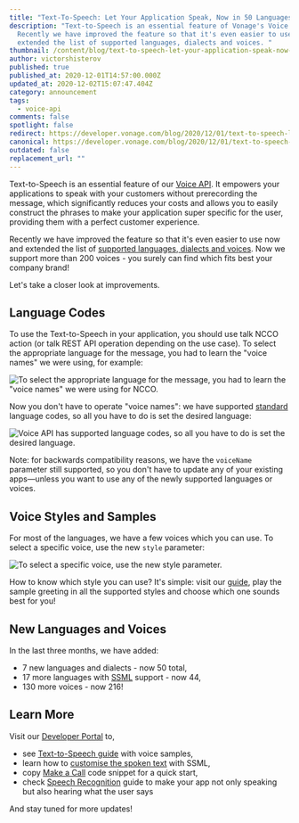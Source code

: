 ```yaml
---
title: "Text-To-Speech: Let Your Application Speak, Now in 50 Languages!"
description: "Text-to-Speech is an essential feature of Vonage's Voice API.
  Recently we have improved the feature so that it's even easier to use now and
  extended the list of supported languages, dialects and voices. "
thumbnail: /content/blog/text-to-speech-let-your-application-speak-now-in-50-languages/texttospeech-1200x600.png
author: victorshisterov
published: true
published_at: 2020-12-01T14:57:00.000Z
updated_at: 2020-12-02T15:07:47.404Z
category: announcement
tags:
  - voice-api
comments: false
spotlight: false
redirect: https://developer.vonage.com/blog/2020/12/01/text-to-speech-let-your-application-speak-now-in-50-languages
canonical: https://developer.vonage.com/blog/2020/12/01/text-to-speech-let-your-application-speak-now-in-50-languages
outdated: false
replacement_url: ""
---
```

Text-to-Speech is an essential feature of our [Voice API](https://www.vonage.com/communications-apis/voice/). It empowers your applications to speak with your customers without prerecording the message, which significantly reduces your costs and allows you to easily construct the phrases to make your application super specific for the user, providing them with a perfect customer experience.

Recently we have improved the feature so that it's even easier to use now and extended the list of [supported languages, dialects and voices](https://developer.nexmo.com/voice/voice-api/guides/text-to-speech#supported-languages). Now we support more than 200 voices - you surely can find which fits best your company brand!

Let's take a closer look at improvements.

## Language Codes

To use the Text-to-Speech in your application, you should use talk NCCO action (or talk REST API operation depending on the use case). To select the appropriate language for the message, you had to learn the "voice names" we were using, for example:

![To select the appropriate language for the message, you had to learn the "voice names" we were using for NCCO.](/content/blog/text-to-speech-let-your-application-speak-now-in-50-languages/victor1.png)

Now you don't have to operate "voice names": we have supported [standard](https://tools.ietf.org/html/bcp47) language codes, so all you have to do is set the desired language:

![Voice API has supported language codes, so all you have to do is set the desired language.](/content/blog/text-to-speech-let-your-application-speak-now-in-50-languages/victor2.png)

Note: for backwards compatibility reasons, we have the `voiceName` parameter still supported, so you don't have to update any of your existing apps—unless you want to use any of the newly supported languages or voices.

## Voice Styles and Samples

For most of the languages, we have a few voices which you can use. To select a specific voice, use the new `style` parameter:

![To select a specific voice, use the new style parameter.](/content/blog/text-to-speech-let-your-application-speak-now-in-50-languages/victor3.png)

How to know which style you can use? It's simple: visit our [guide](https://developer.nexmo.com/voice/voice-api/guides/text-to-speech#supported-languages), play the sample greeting in all the supported styles and choose which one sounds best for you!

## New Languages and Voices

In the last three months, we have added:

* 7 new languages and dialects - now 50 total,
* 17 more languages with [SSML](https://developer.nexmo.com/voice/voice-api/guides/customizing-tts) support - now 44,
* 130 more voices - now 216!

## Learn More

Visit our [Developer Portal](https://developer.nexmo.com/voice/voice-api) to,

* see [Text-to-Speech guide](https://developer.nexmo.com/voice/voice-api/guides/text-to-speech) with voice samples,
* learn how to [customise the spoken text](https://developer.nexmo.com/voice/voice-api/guides/customizing-tts) with SSML,
* copy [Make a Call](https://developer.nexmo.com/voice/voice-api/code-snippets/make-an-outbound-call-with-ncco) code snippet for a quick start,
* check [Speech Recognition](https://developer.nexmo.com/voice/voice-api/guides/asr) guide to make your app not only speaking but also hearing what the user says

And stay tuned for more updates!